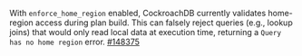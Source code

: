 With `enforce_home_region` enabled, CockroachDB currently validates home-region access during plan build. This can falsely reject queries (e.g., lookup joins) that would only read local data at execution time, returning a `Query has no home region` error. [#148375](https://github.com/cockroachdb/cockroach/issues/148375)